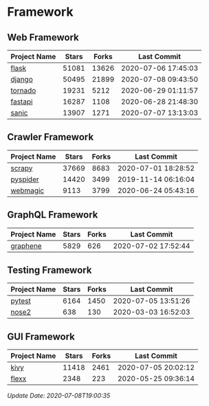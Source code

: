 # Framework

## Web Framework

| Project Name | Stars | Forks | Last Commit |
| ------------ | ----- | ----- | ----------- |
| [flask](https://github.com/pallets/flask) | 51081 | 13626 | 2020-07-06 17:45:03 |
| [django](https://github.com/django/django) | 50495 | 21899 | 2020-07-08 09:43:50 |
| [tornado](https://github.com/tornadoweb/tornado) | 19231 | 5212 | 2020-06-29 01:11:57 |
| [fastapi](https://github.com/tiangolo/fastapi) | 16287 | 1108 | 2020-06-28 21:48:30 |
| [sanic](https://github.com/huge-success/sanic) | 13907 | 1271 | 2020-07-07 13:13:03 |

## Crawler Framework

| Project Name | Stars | Forks | Last Commit |
| ------------ | ----- | ----- | ----------- |
| [scrapy](https://github.com/scrapy/scrapy) | 37669 | 8683 | 2020-07-01 18:28:52 |
| [pyspider](https://github.com/binux/pyspider) | 14420 | 3499 | 2019-11-14 06:16:04 |
| [webmagic](https://github.com/code4craft/webmagic) | 9113 | 3799 | 2020-06-24 05:43:16 |

## GraphQL Framework

| Project Name | Stars | Forks | Last Commit |
| ------------ | ----- | ----- | ----------- |
| [graphene](https://github.com/graphql-python/graphene) | 5829 | 626 | 2020-07-02 17:52:44 |

## Testing Framework

| Project Name | Stars | Forks | Last Commit |
| ------------ | ----- | ----- | ----------- |
| [pytest](https://github.com/pytest-dev/pytest) | 6164 | 1450 | 2020-07-05 13:51:26 |
| [nose2](https://github.com/nose-devs/nose2) | 638 | 130 | 2020-03-03 16:52:03 |

## GUI Framework

| Project Name | Stars | Forks | Last Commit |
| ------------ | ----- | ----- | ----------- |
| [kivy](https://github.com/kivy/kivy) | 11418 | 2461 | 2020-07-05 20:02:12 |
| [flexx](https://github.com/flexxui/flexx) | 2348 | 223 | 2020-05-25 09:36:14 |

*Update Date: 2020-07-08T19:00:35*